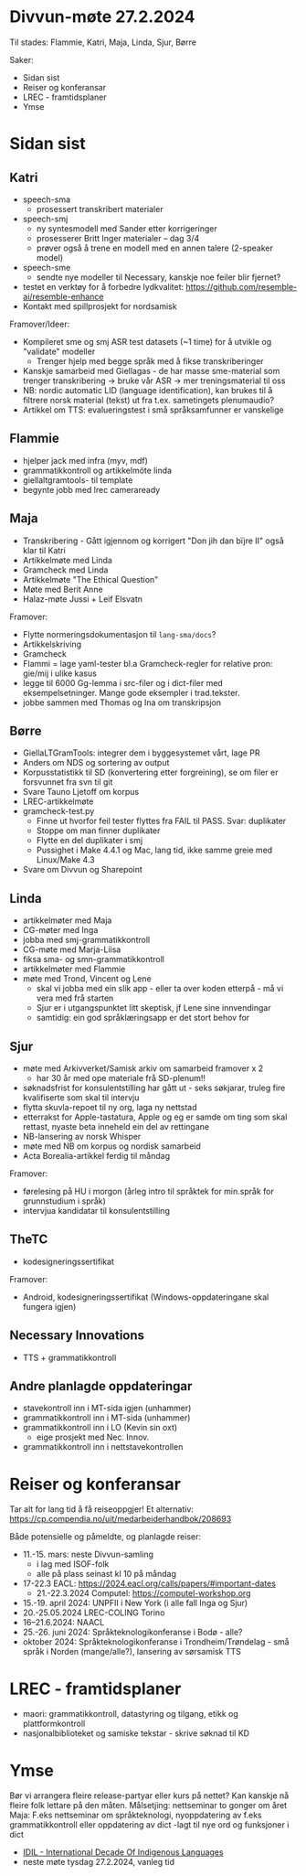 # Divvun-møte 27.2.2024

Til stades: Flammie, Katri, Maja, Linda, Sjur, Børre

Saker:

- Sidan sist
- Reiser og konferansar
- LREC - framtidsplaner
- Ymse

# Sidan sist

## Katri

- speech-sma
    - prosessert transkribert materialer 
- speech-smj
    - ny syntesmodell med Sander etter korrigeringer
    - prosesserer Britt Inger materialer – dag 3/4 
    - prøver også å trene en modell med en annen talere (2-speaker model)
- speech-sme
    - sendte nye modeller til Necessary, kanskje noe feiler blir fjernet?
- testet en verktøy for å forbedre lydkvalitet: <https://github.com/resemble-ai/resemble-enhance>
- Kontakt med spillprosjekt for nordsamisk

Framover/Ideer:

- Kompileret sme og smj ASR test datasets (~1 time) for å utvikle og "validate" modeller
  - Trenger hjelp med begge språk med å fikse transkriberinger
- Kanskje samarbeid med Giellagas - de har masse sme-material som trenger transkribering -> bruke vår ASR -> mer treningsmaterial til oss
- NB: nordic automatic LID (language identification), kan brukes til å filtrere norsk material (tekst) ut fra t.ex. sametingets plenumaudio?
- Artikkel om TTS: evalueringstest i små språksamfunner er vanskelige

## Flammie

- hjelper jack med infra (myv, mdf)
- grammatikkontroll og artikkelmöte linda 
- giellaltgramtools- til template
- begynte jobb med lrec cameraready

## Maja

- Transkribering - Gått igjennom og korrigert "Don jih dan bïjre II" også klar til Katri 
- Artikkelmøte med Linda
- Gramcheck med Linda
- Artikkelmøte "The Ethical Question"
- Møte med Berit Anne
- Halaz-møte Jussi + Leif Elsvatn
 
Framover:

- Flytte normeringsdokumentasjon til `lang-sma/docs`?
- Artikkelskriving
- Gramcheck
- Flammi = lage yaml-tester bl.a Gramcheck-regler for relative pron: gie/mij i ulike kasus
- legge til 6000 Gg-lemma i src-filer og i dict-filer med eksempelsetninger. Mange gode eksempler i trad.tekster.
- jobbe sammen med Thomas og Ina om transkripsjon

## Børre

- GiellaLTGramTools: integrer dem i byggesystemet vårt, lage PR
- Anders om NDS og sortering av output
- Korpusstatistikk til SD (konvertering etter forgreining), se om filer er forsvunnet fra svn til git
- Svare Tauno Ljetoff om korpus
- LREC-artikkelmøte
- gramcheck-test.py
  - Finne ut hvorfor feil tester flyttes fra FAIL til PASS. Svar: duplikater
  - Stoppe om man finner duplikater
  - Flytte en del duplikater i smj
  - Pussighet i Make 4.4.1 og Mac, lang tid, ikke samme greie med Linux/Make 4.3
- Svare om Divvun og Sharepoint

## Linda

- artikkelmøter med Maja
- CG-møter med Inga
- jobba med smj-grammatikkontroll
- CG-møte med Marja-Liisa
- fiksa sma- og smn-grammatikkontroll
- artikkelmøter med Flammie
- møte med Trond, Vincent og Lene
    - skal vi jobba med ein slik app - eller ta over koden etterpå - må vi vera med frå starten
    - Sjur er i utgangspunktet litt skeptisk, jf Lene sine innvendingar
    - samtidig: ein god språklæringsapp er det stort behov for

## Sjur

- møte med Arkivverket/Samisk arkiv om samarbeid framover x 2
    - har 30 år med ope materiale frå SD-plenum!!
- søknadsfrist for konsulentstilling har gått ut - seks søkjarar, truleg fire kvalifiserte som skal til intervju
- flytta skuvla-repoet til ny org, laga ny nettstad
- etterrakst for Apple-tastatura, Apple og eg er samde om ting som skal rettast, nyaste beta inneheld ein del av rettingane
- NB-lansering av norsk Whisper
- møte med NB om korpus og nordisk samarbeid
- Acta Borealia-artikkel ferdig til måndag

Framover:
- førelesing på HU i morgon (årleg intro til språktek for min.språk for grunnstudium i språk)
- intervjua kandidatar til konsulentstilling

## TheTC

- kodesigneringssertifikat

Framover:

- Android, kodesigneringssertifikat (Windows-oppdateringane skal fungera igjen)

## Necessary Innovations

- TTS + grammatikkontroll

## Andre planlagde oppdateringar

- stavekontroll inn i MT-sida igjen (unhammer)
- grammatikkontroll inn i MT-sida (unhammer)
- grammatikkontroll inn i LO (Kevin sin oxt)
  - eige prosjekt med Nec. Innov.
- grammatikkontroll inn i nettstavekontrollen

# Reiser og konferansar

Tar alt for lang tid å få reiseoppgjer!
Et alternativ: <https://cp.compendia.no/uit/medarbeiderhandbok/208693>

Både potensielle og påmeldte, og planlagde reiser:

- 11.-15. mars: neste Divvun-samling
  - i lag med ISOF-folk
  - alle på plass seinast kl 10 på måndag
- 17-22.3 EACL: <https://2024.eacl.org/calls/papers/#important-dates>
    - 21.-22.3.2024 Computel: <https://computel-workshop.org>
- 15.-19. april 2024: UNPFII i New York (i alle fall Inga og Sjur)
- 20.-25.05.2024 LREC-COLING Torino
- 16–21.6.2024: NAACL
- 25.-26. juni 2024: Språkteknologikonferanse i Bodø - alle?
- oktober 2024: Språkteknologikonferanse i Trondheim/Trøndelag - små språk i Norden (mange/alle?), lansering av sørsamisk TTS

# LREC - framtidsplaner

- maori: grammatikkontroll, datastyring og tilgang, etikk og plattformkontroll
- nasjonalbiblioteket og samiske tekstar - skrive søknad til KD

# Ymse

Bør vi arrangera fleire release-partyar eller kurs på nettet? Kan kanskje nå fleire folk lettare på den måten. Målsetjing: nettseminar to gonger om året
Maja: F.eks nettseminar om språkteknologi, nyoppdatering av f.eks grammatikkontroll eller oppdatering av dict -lagt til nye ord og funksjoner i dict

- [IDIL - International Decade Of Indigenous Languages](https://fpcc.ca/stories/the-decade-of-indigenous-languages/)
- neste møte tysdag 27.2.2024, vanleg tid

